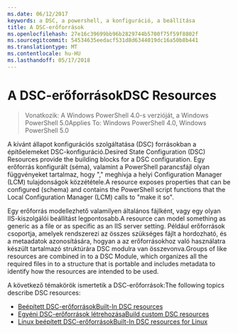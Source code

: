 ```yaml
---
ms.date: 06/12/2017
keywords: a DSC, a powershell, a konfiguráció, a beállítása
title: A DSC-erőforrások
ms.openlocfilehash: 27e16c39699bb96b2829744b5700f75f59f8802f
ms.sourcegitcommit: 54534635eedacf531d8d6344019dc16a50b8b441
ms.translationtype: MT
ms.contentlocale: hu-HU
ms.lasthandoff: 05/17/2018
---
```

# <a name="dsc-resources"></a><span data-ttu-id="b4869-103">A DSC-erőforrások</span><span class="sxs-lookup"><span data-stu-id="b4869-103">DSC Resources</span></span>

><span data-ttu-id="b4869-104">Vonatkozik: A Windows PowerShell 4.0-s verzióját, a Windows PowerShell 5.0</span><span class="sxs-lookup"><span data-stu-id="b4869-104">Applies To: Windows PowerShell 4.0, Windows PowerShell 5.0</span></span>

<span data-ttu-id="b4869-105">A kívánt állapot konfigurációs szolgáltatása (DSC) forrásokban a építőelemeket DSC-konfiguráció.</span><span class="sxs-lookup"><span data-stu-id="b4869-105">Desired State Configuration (DSC) Resources provide the building blocks for a DSC configuration.</span></span> <span data-ttu-id="b4869-106">Egy erőforrás konfigurált (séma), valamint a PowerShell parancsfájl olyan függvényeket tartalmaz, hogy "," meghívja a helyi Configuration Manager (LCM) tulajdonságok közzététele.</span><span class="sxs-lookup"><span data-stu-id="b4869-106">A resource exposes properties that can be configured (schema) and contains the PowerShell script functions that the Local Configuration Manager (LCM) calls to "make it so".</span></span>

<span data-ttu-id="b4869-107">Egy erőforrás modellezhető valamilyen általános fájlként, vagy egy olyan IIS-kiszolgálói beállítást legpontosabb.</span><span class="sxs-lookup"><span data-stu-id="b4869-107">A resource can model something as generic as a file or as specific as an IIS server setting.</span></span>  <span data-ttu-id="b4869-108">Például erőforrások csoportja, amelyek rendszerezi az összes szükséges fájlt a hordozható, és a metaadatok azonosítására, hogyan a az erőforrásokhoz való használatra készült tartalmazó struktúrára DSC modulra van összevonva.</span><span class="sxs-lookup"><span data-stu-id="b4869-108">Groups of like resources are combined in to a DSC Module, which organizes all the required files in to a structure that is portable and includes metadata to identify how the resources are intended to be used.</span></span>

<span data-ttu-id="b4869-109">A következő témakörök ismertetik a DSC-erőforrások:</span><span class="sxs-lookup"><span data-stu-id="b4869-109">The following topics describe DSC resources:</span></span>

- [<span data-ttu-id="b4869-110">Beépített DSC-erőforrások</span><span class="sxs-lookup"><span data-stu-id="b4869-110">Built-In DSC resources</span></span>](builtInResource.md)
- [<span data-ttu-id="b4869-111">Egyéni DSC-erőforrások létrehozása</span><span class="sxs-lookup"><span data-stu-id="b4869-111">Build custom DSC resources</span></span>](authoringResource.md)
- [<span data-ttu-id="b4869-112">Linux beépített DSC-erőforrások</span><span class="sxs-lookup"><span data-stu-id="b4869-112">Built-In DSC resources for Linux</span></span>](lnxBuiltInResources.md)